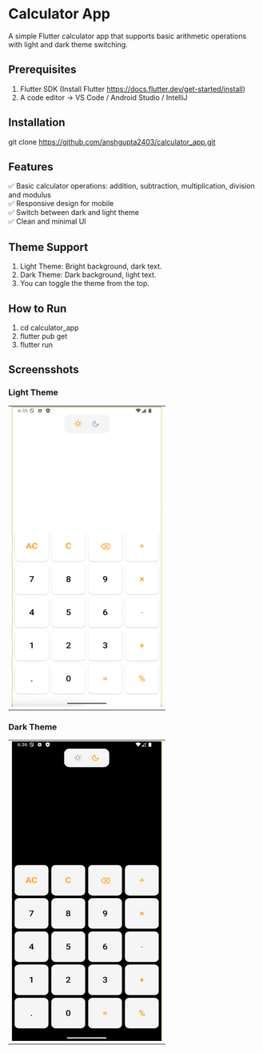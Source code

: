 # Calculator App

A simple Flutter calculator app that supports basic arithmetic operations with light and dark theme switching.

## Prerequisites

1. Flutter SDK (Install Flutter https://docs.flutter.dev/get-started/install)
2. A code editor → VS Code / Android Studio / IntelliJ

## Installation

git clone https://github.com/anshgupta2403/calculator_app.git


## Features

✅ Basic calculator operations: addition, subtraction, multiplication, division and modulus  
✅ Responsive design for mobile  
✅ Switch between dark and light theme  
✅ Clean and minimal UI

## Theme Support

1. Light Theme: Bright background, dark text.
2. Dark Theme: Dark background, light text.
3. You can toggle the theme from the top.

## How to Run

1. cd calculator_app
2. flutter pub get
3. flutter run

## Screensshots

### Light Theme

<div align="left">

<table>
  <tr>
    <td><img src="screenshots/light_theme.png" width="300" height="600"/></td>
  </tr>
</table>
</div>


### Dark Theme

<div align="left">

<table>
  <tr>
    <td><img src="screenshots/dark_theme.png" width="300" height="600"/></td>
  </tr>
</table>
</div>
